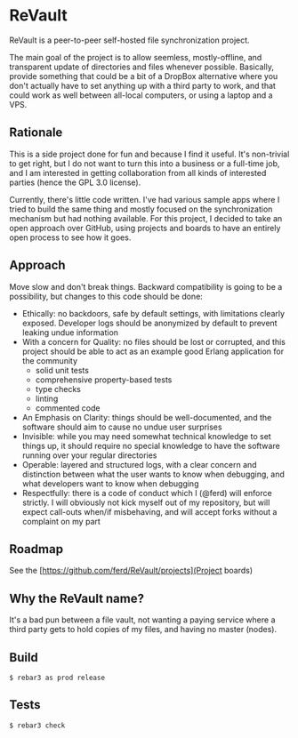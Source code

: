 ReVault
=====

ReVault is a peer-to-peer self-hosted file synchronization project.

The main goal of the project is to allow seemless, mostly-offline, and transparent update of directories and files whenever possible. Basically, provide something that could be a bit of a DropBox alternative where you don't actually have to set anything up with a third party to work, and that could work as well between all-local computers, or using a laptop and a VPS.

Rationale
---

This is a side project done for fun and because I find it useful. It's non-trivial to get right, but I do not want to turn this into a business or a full-time job, and I am interested in getting collaboration from all kinds of interested parties (hence the GPL 3.0 license).

Currently, there's little code written. I've had various sample apps where I tried to build the same thing and mostly focused on the synchronization mechanism but had nothing available. For this project, I decided to take an open approach over GitHub, using projects and boards to have an entirely open process to see how it goes.

Approach
---

Move slow and don't break things. Backward compatibility is going to be a possibility, but changes to this code should be done:

- Ethically: no backdoors, safe by default settings, with limitations clearly exposed. Developer logs should be anonymized by default to prevent leaking undue information
- With a concern for Quality: no files should be lost or corrupted, and this project should be able to act as an example good Erlang application for the community
  - solid unit tests
  - comprehensive property-based tests
  - type checks
  - linting
  - commented code
- An Emphasis on Clarity: things should be well-documented, and the software should aim to cause no undue user surprises
- Invisible: while you may need somewhat technical knowledge to set things up, it should require no special knowledge to have the software running over your regular directories
- Operable: layered and structured logs, with a clear concern and distinction between what the user wants to know when debugging, and what developers want to know when debugging
- Respectfully: there is a code of conduct which I (@ferd) will enforce strictly. I will obviously not kick myself out of my repository, but will expect call-outs when/if misbehaving, and will accept forks without a complaint on my part

Roadmap
---

See the [https://github.com/ferd/ReVault/projects](Project boards)

Why the ReVault name?
---

It's a bad pun between a file vault, not wanting a paying service where a third party gets to hold copies of my files, and having no master (nodes).

Build
-----

    $ rebar3 as prod release

Tests
---

    $ rebar3 check
